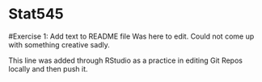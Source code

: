 # Stat545

#Exercise 1: Add text to README file
Was here to edit. Could not come up with something creative sadly.

This line was added through RStudio as a practice in editing Git Repos locally and then push it. 